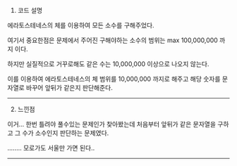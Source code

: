 <meta name='type' content ='에라토스테네스의 체'>
<meta name='BOJ' content='BOJ1990'>
<meta name='difficulty' content='gold5'>
<meta name='url' content='https://www.acmicpc.net/problem/1990'>
<meat name='date' cotent='2021-05-30'>

1. 코드 설명

에라토스테네스의 체를 이용하여 모든 소수를 구해주었다.

여기서 중요한점은 문제에서 주어진 구해야하는 소수의 범위는 max 100,000,000 까지 이다.

하지만 실질적으로 거꾸로해도 같은 수는 10,000,000 이상으로 나오지 않는다.

이를 이용하여 에라토스테네스의 체 범위를 10,000,000 까지로 해주고 해당 숫자를 문자열로 바꾸어 앞뒤가 같은지 판단해준다.

<hr>

2. 느낀점

이거... 한번 틀려야 풀수있는 문제인가 찾아봤는데 처음부터 앞뒤가 같은 문자열을 구하고 그 수가 소수인지 판단하는 문제였다.

........ 모로가도 서울만 가면 된다..

<hr>
